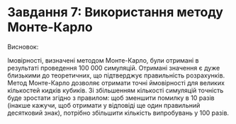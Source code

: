 # Завдання 7: Використання методу Монте-Карло

Висновок:

Імовірності, визначені методом Монте-Карло, були отримані в результаті проведення 100 000 симуляцій. Отримані значення є дуже близькими до теоретичних, що підтверджує правильність розрахунків. Метод Монте-Карло дозволяє отримати точні ймовірності для великих кількостей кидків кубиків. Зі збільшенням кількості симуляцій точність буде зростати згідно з правилом: щоб зменшити помилку в 10 разів (інакше кажучи, щоб отримати у відповіді ще один правильний десятковий знак), потрібно збільшити кількість випробувань у 100 разів.
